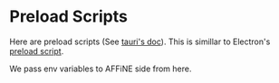 # Preload Scripts

Here are preload scripts (See [tauri&#39;s doc](https://tauri.app/v1/references/architecture/inter-process-communication/isolation)). This is simillar to Electron's [preload script](https://www.electronjs.org/docs/latest/tutorial/sandbox#preload-scripts).

We pass env variables to AFFiNE side from here.
